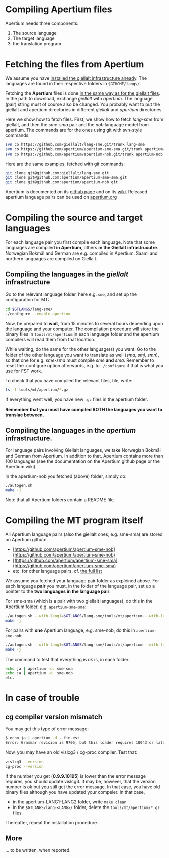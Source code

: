 # Compiling Apertium files

Apertium needs three components:

1. The source language
1. The target language
1. the translation program

# Fetching the files from Apertium

We assume you have [installed the giellalt infrastructure already](https://giellalt.uit.no/infra/GettingStarted.html). The languages are found in their respective folders in `$GTHOME/langs/`.

Fetching the **Apertium** files is done [in the same way as for the giellalt files](https://giellalt.github.io/infra/SetUpTheFiles.html). In the path to download, exchange _giellalt_ with _apertium_. The language (pair) string must of course also be changed. You probably want to put the giellalt and apertium directories in different _giellalt_ and _apertium_ directories.

Here we show how to fetch files. First, we show how to fetch _lang-sme_ from giellalt, and then the _sme-sma_ pair and the _nob_ language model from apertium. The commands are for the ones using git with svn-style commands:

```sh
svn co https://github.com/giellalt/lang-sme.git/trunk lang-sme
svn co https://github.com/apertium/apertium-sme-sma.git/trunk apertium-sme-sma
svn co https://github.com/apertium/apertium-nob.git/trunk apertium-nob

```

Here are the same examples, fetched with git commands:

```sh
git clone git@github.com:giellalt/lang-sme.git
git clone git@github.com:apertium/apertium-sme-sma.git
git clone git@github.com:apertium/apertium-nob.git

```

Apertium is documented on its [github page](https://github.com/apertium) and on its [wiki](https://wiki.apertium.org/wiki/Main_Page). Released apertium language pairs can be used on [apertium.org](https://apertium.org/index.eng.html#?dir=nob-nno&q=)

# Compiling the source and target languages

For each language pair you first compile each language. Note that some languages are compiled **in Apertium**, others **in the Giellalt infrastrucutre**. Norwegian Bokmål and German are e.g. compiled in Apertium. Saami and northern languages are compiled on Giellalt.

## Compiling the languages in the _giellalt_ infrastructure

Go to the relevant language folder, here e.g. `sme`, and set up the configuration for MT:

```sh
cd $GTLANGS/lang-sme/
./configure --enable-apertium
```

Now, be prepared to **wait**, from 15 minutes to several hours depending upon
the language and your computer. The compilation procedure will store the binary
files in `tools/mt/apertium` in
each language folder and the apertium compilers will read them from that location.

While waiting, do the same for the other language(s) you want. Go to the
folder of the other language you want to translate as well (_sma, smj, smn_),
so that one for e.g. _sme-sma_ must compile _sme_ **and** _sma_.
Remember to reset the .configure option afterwards, e.g. to
`./configure` if that is what you use for FST work.

To check that you have compiled the relevant files, file, write:

```sh
ls -l tools/mt/apertium/*.gz
```

If everything went well, you have new `.gz` files in the apertium folder.

**Remember that you must have compiled BOTH the languages you want to translae between.**

## Compiling the languages in the _apertium_ infrastructure.

For language pairs involving Giellalt languages, we take Norwegian Bokmål and German from Apertium. In addition to that, Apertium contains more than 100 languages (see the documentation on the Apertium github page or the Apertium wiki).

In the apertium-nob you fetched (above) folder, simply do:

```sh
./autogen.sh
make -j
```

Note that all Apertium folders contain a README file.

# Compiling the MT program itself

All Apertium language pairs (also the giellalt ones, e.g. sme-sma) are
stored on Apertium github:

- [https://github.com/apertium/apertium-sme-nob](https://github.com/apertium/apertium-sme-nob)
- [(https://github.com/apertium/apertium-sme-sma](https://github.com/apertium/apertium-sme-sma)
- etc. for other language pairs, cf. [the full list](https://github.com/apertium)

We assume you fetched your language pair folder as expleined above. For each language **pair** you must, in the folder of the language pair, set up a pointer to the **two languages in the language pair**:

For sme-sma (which is a pair with two giellalt languages), do this in the Apertium folder, e.g. `apertium-sme-sma`:

```sh
./autogen.sh --with-lang1=$GTLANGS/lang-sme/tools/mt/apertium --with-lang2=$GTLANGS/lang-sma/tools/mt/apertium
make -j
```

For pairs with **one** Apertium language, e.g. sme-nob, do this in `apertium-sme-nob`:

```sh
./autogen.sh --with-lang1=$GTLANGS/lang-sme/tools/mt/apertium --with-lang2=/path/to/apertium-nob
make -j
```

The command to test that everything is ok is, in each folder:

```sh
echo ja | apertium -d. sme-sma
echo ja | apertium -d. sme-nob
etc.
```

# In case of trouble

## cg compiler version mismatch

You may get this type of error message:

```sh
$ echo ja | apertium -d . fin-est
Error: Grammar revision is 9705, but this loader requires 10043 or later!
```

Now, you may have an old vislcg3 / cg-proc compiler. Test that:

```sh
vislcg3 --version
cg-proc --version
```

If the number you get (**0.9.9.10195**) is lower than the error message
requires, you should update vislcg3. It may be, however, that the version number
is ok but you still get the error message. In that case, you have old
binary files although you have updated your compeler. In that case,

- in the apertium-LANG1-LANG2 folder, write `make clean`
- in the `$GTLANGS/lang-<LANG>/` folder, delete the `tools/mt/apertium/*.gz` files

Thereafter, repeat the installation procedure.

## More

... to be written, when reported.
